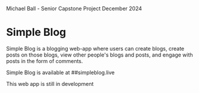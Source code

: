 Michael Ball - Senior Capstone Project December 2024

# Simple Blog
Simple Blog is a blogging web-app where users can create blogs, create posts on those blogs, view other people's blogs and posts, and engage with posts in the form of comments.

Simple Blog is available at
##simpleblog.live

This web app is still in development

